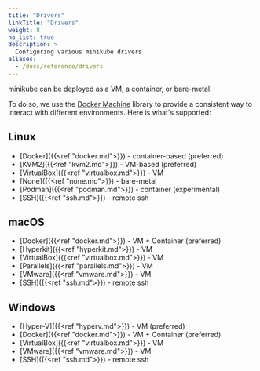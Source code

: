 ```yaml
---
title: "Drivers"
linkTitle: "Drivers"
weight: 8
no_list: true
description: >
  Configuring various minikube drivers
aliases:
  - /docs/reference/drivers
---
```

minikube can be deployed as a VM, a container, or bare-metal.

To do so, we use the [Docker Machine](https://github.com/docker/machine) library to provide a consistent way to interact with different environments. Here is what's supported:

## Linux

* [Docker]({{<ref "docker.md">}}) - container-based (preferred)
* [KVM2]({{<ref "kvm2.md">}}) - VM-based (preferred)
* [VirtualBox]({{<ref "virtualbox.md">}}) - VM
* [None]({{<ref "none.md">}}) -  bare-metal
* [Podman]({{<ref "podman.md">}}) - container (experimental)
* [SSH]({{<ref "ssh.md">}}) - remote ssh


## macOS

* [Docker]({{<ref "docker.md">}}) - VM + Container (preferred)
* [Hyperkit]({{<ref "hyperkit.md">}}) - VM
* [VirtualBox]({{<ref "virtualbox.md">}}) - VM
* [Parallels]({{<ref "parallels.md">}}) - VM
* [VMware]({{<ref "vmware.md">}}) - VM
* [SSH]({{<ref "ssh.md">}}) - remote ssh

## Windows

* [Hyper-V]({{<ref "hyperv.md">}}) - VM (preferred)
* [Docker]({{<ref "docker.md">}}) - VM + Container (preferred)
* [VirtualBox]({{<ref "virtualbox.md">}}) - VM
* [VMware]({{<ref "vmware.md">}}) - VM
* [SSH]({{<ref "ssh.md">}}) - remote ssh
